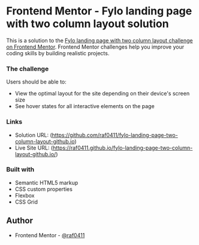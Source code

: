 # Frontend Mentor - Fylo landing page with two column layout solution

This is a solution to the [Fylo landing page with two column layout challenge on Frontend Mentor](https://www.frontendmentor.io/challenges/fylo-landing-page-with-two-column-layout-5ca5ef041e82137ec91a50f5). Frontend Mentor challenges help you improve your coding skills by building realistic projects. 

### The challenge

Users should be able to:

- View the optimal layout for the site depending on their device's screen size
- See hover states for all interactive elements on the page

### Links

- Solution URL: (https://github.com/raf0411/fylo-landing-page-two-column-layout-github.io)
- Live Site URL: (https://raf0411.github.io/fylo-landing-page-two-column-layout-github.io/)

### Built with

- Semantic HTML5 markup
- CSS custom properties
- Flexbox
- CSS Grid

## Author

- Frontend Mentor - [@raf0411](https://www.frontendmentor.io/profile/raf0411)
